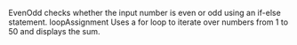 EvenOdd checks whether the input number is even or odd using an if-else statement.
loopAssignment Uses a for loop to iterate over numbers from 1 to 50 and displays the sum.
